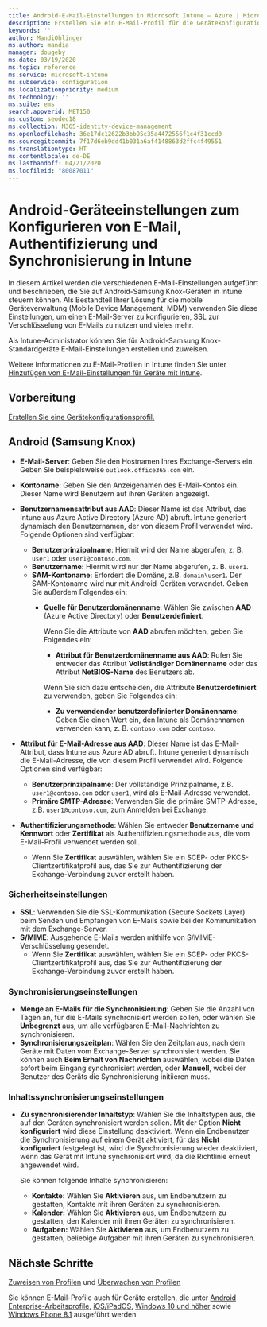 ```yaml
---
title: Android-E-Mail-Einstellungen in Microsoft Intune – Azure | Microsoft-Dokumentation
description: Erstellen Sie ein E-Mail-Profil für die Gerätekonfiguration, das Exchange-Server verwendet und Attribute aus Azure Active Directory abruft. Aktivieren Sie SSL oder S/MIME, authentifizieren Sie Benutzer mit Zertifikaten oder Benutzername/Kennwort, und synchronisieren Sie E-Mails und Zeitpläne auf Android-Samsung Knox-Geräten unter Verwendung von Microsoft Intune.
keywords: ''
author: MandiOhlinger
ms.author: mandia
manager: dougeby
ms.date: 03/19/2020
ms.topic: reference
ms.service: microsoft-intune
ms.subservice: configuration
ms.localizationpriority: medium
ms.technology: ''
ms.suite: ems
search.appverid: MET150
ms.custom: seodec18
ms.collection: M365-identity-device-management
ms.openlocfilehash: 36e17dc12622b3bb95c35a4472556f1c4f31ccd0
ms.sourcegitcommit: 7f17d6eb9dd41b031a6af4148863d2ffc4f49551
ms.translationtype: HT
ms.contentlocale: de-DE
ms.lasthandoff: 04/21/2020
ms.locfileid: "80087011"
---
```

# <a name="android-device-settings-to-configure-email-authentication-and-synchronization-in-intune"></a>Android-Geräteeinstellungen zum Konfigurieren von E-Mail, Authentifizierung und Synchronisierung in Intune

In diesem Artikel werden die verschiedenen E-Mail-Einstellungen aufgeführt und beschrieben, die Sie auf Android-Samsung Knox-Geräten in Intune steuern können. Als Bestandteil Ihrer Lösung für die mobile Geräteverwaltung (Mobile Device Management, MDM) verwenden Sie diese Einstellungen, um einen E-Mail-Server zu konfigurieren, SSL zur Verschlüsselung von E-Mails zu nutzen und vieles mehr.

Als Intune-Administrator können Sie für Android-Samsung Knox-Standardgeräte E-Mail-Einstellungen erstellen und zuweisen.

Weitere Informationen zu E-Mail-Profilen in Intune finden Sie unter [Hinzufügen von E-Mail-Einstellungen für Geräte mit Intune](email-settings-configure.md).

## <a name="before-you-begin"></a>Vorbereitung

[Erstellen Sie eine Gerätekonfigurationsprofil.](email-settings-configure.md)

## <a name="android-samsung-knox"></a>Android (Samsung Knox)

- **E-Mail-Server**: Geben Sie den Hostnamen Ihres Exchange-Servers ein. Geben Sie beispielsweise `outlook.office365.com` ein.
- **Kontoname**: Geben Sie den Anzeigenamen des E-Mail-Kontos ein. Dieser Name wird Benutzern auf ihren Geräten angezeigt.
- **Benutzernamensattribut aus AAD**: Dieser Name ist das Attribut, das Intune aus Azure Active Directory (Azure AD) abruft. Intune generiert dynamisch den Benutzernamen, der von diesem Profil verwendet wird. Folgende Optionen sind verfügbar:
  - **Benutzerprinzipalname**: Hiermit wird der Name abgerufen, z. B. `user1` oder `user1@contoso.com`.
  - **Benutzername:** Hiermit wird nur der Name abgerufen, z. B. `user1`.
  - **SAM-Kontoname**: Erfordert die Domäne, z.B. `domain\user1`. Der SAM-Kontoname wird nur mit Android-Geräten verwendet. Geben Sie außerdem Folgendes ein:  
    - **Quelle für Benutzerdomänenname**: Wählen Sie zwischen **AAD** (Azure Active Directory) oder **Benutzerdefiniert**.

      Wenn Sie die Attribute von **AAD** abrufen möchten, geben Sie Folgendes ein:
      - **Attribut für Benutzerdomänenname aus AAD**: Rufen Sie entweder das Attribut **Vollständiger Domänenname** oder das Attribut **NetBIOS-Name** des Benutzers ab.

      Wenn Sie sich dazu entscheiden, die Attribute **Benutzerdefiniert** zu verwenden, geben Sie Folgendes ein:
      - **Zu verwendender benutzerdefinierter Domänenname**: Geben Sie einen Wert ein, den Intune als Domänennamen verwenden kann, z. B. `contoso.com` oder `contoso`.

- **Attribut für E-Mail-Adresse aus AAD**: Dieser Name ist das E-Mail-Attribut, dass Intune aus Azure AD abruft. Intune generiert dynamisch die E-Mail-Adresse, die von diesem Profil verwendet wird. Folgende Optionen sind verfügbar:
  - **Benutzerprinzipalname**: Der vollständige Prinzipalname, z.B. `user1@contoso.com` oder `user1`, wird als E-Mail-Adresse verwendet.
  - **Primäre SMTP-Adresse**: Verwenden Sie die primäre SMTP-Adresse, z.B. `user1@contoso.com`, zum Anmelden bei Exchange.

- **Authentifizierungsmethode**: Wählen Sie entweder **Benutzername und Kennwort** oder **Zertifikat** als Authentifizierungsmethode aus, die vom E-Mail-Profil verwendet werden soll.
  - Wenn Sie **Zertifikat** auswählen, wählen Sie ein SCEP- oder PKCS-Clientzertifikatprofil aus, das Sie zur Authentifizierung der Exchange-Verbindung zuvor erstellt haben.

### <a name="security-settings"></a>Sicherheitseinstellungen

- **SSL**: Verwenden Sie die SSL-Kommunikation (Secure Sockets Layer) beim Senden und Empfangen von E-Mails sowie bei der Kommunikation mit dem Exchange-Server.
- **S/MIME**: Ausgehende E-Mails werden mithilfe von S/MIME-Verschlüsselung gesendet.
  - Wenn Sie **Zertifikat** auswählen, wählen Sie ein SCEP- oder PKCS-Clientzertifikatprofil aus, das Sie zur Authentifizierung der Exchange-Verbindung zuvor erstellt haben.

### <a name="synchronization-settings"></a>Synchronisierungseinstellungen

- **Menge an E-Mails für die Synchronisierung**: Geben Sie die Anzahl von Tagen an, für die E-Mails synchronisiert werden sollen, oder wählen Sie **Unbegrenzt** aus, um alle verfügbaren E-Mail-Nachrichten zu synchronisieren.
- **Synchronisierungszeitplan**: Wählen Sie den Zeitplan aus, nach dem Geräte mit Daten vom Exchange-Server synchronisiert werden. Sie können auch **Beim Erhalt von Nachrichten** auswählen, wobei die Daten sofort beim Eingang synchronisiert werden, oder **Manuell**, wobei der Benutzer des Geräts die Synchronisierung initiieren muss.

### <a name="content-sync-settings"></a>Inhaltssynchronisierungseinstellungen

- **Zu synchronisierender Inhaltstyp**: Wählen Sie die Inhaltstypen aus, die auf den Geräten synchronisiert werden sollen. Mit der Option **Nicht konfiguriert** wird diese Einstellung deaktiviert. Wenn ein Endbenutzer die Synchronisierung auf einem Gerät aktiviert, für das **Nicht konfiguriert** festgelegt ist, wird die Synchronisierung wieder deaktiviert, wenn das Gerät mit Intune synchronisiert wird, da die Richtlinie erneut angewendet wird. 

  Sie können folgende Inhalte synchronisieren:  
  - **Kontakte:** Wählen Sie **Aktivieren** aus, um Endbenutzern zu gestatten, Kontakte mit ihren Geräten zu synchronisieren.
  - **Kalender:** Wählen Sie **Aktivieren** aus, um Endbenutzern zu gestatten, den Kalender mit ihren Geräten zu synchronisieren.
  - **Aufgaben:** Wählen Sie **Aktivieren** aus, um Endbenutzern zu gestatten, beliebige Aufgaben mit ihren Geräten zu synchronisieren.

## <a name="next-steps"></a>Nächste Schritte

[Zuweisen von Profilen](device-profile-assign.md) und [Überwachen von Profilen](device-profile-monitor.md)

Sie können E-Mail-Profile auch für Geräte erstellen, die unter [Android Enterprise-Arbeitsprofile](email-settings-android-enterprise.md), [iOS/iPadOS](email-settings-ios.md), [Windows 10 und höher](email-settings-windows-10.md) sowie [Windows Phone 8.1](email-settings-windows-phone-8-1.md) ausgeführt werden.
